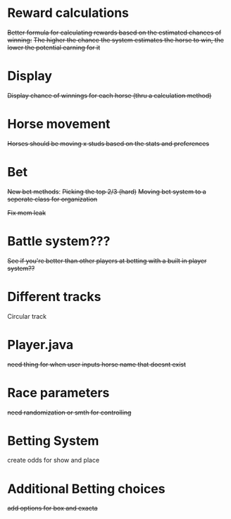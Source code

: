 # Reward calculations
~~Better formula for calculating rewards based on the estimated chances of winning:~~
    ~~The higher the chance the system estimates the horse to win, the lower the potential earning for it~~

# Display
~~Display chance of winnings for each horse (thru a calculation method)~~

# Horse movement
~~Horses should be moving x studs based on the stats and preferences~~

# Bet
~~New bet methods~~:
    ~~Picking the top 2/3 (hard)~~
~~Moving bet system to a seperate class for organization~~

~~Fix mem leak~~

# Battle system???
~~See if you're better than other players at betting with a built in player system??~~

# Different tracks
Circular track

# Player.java
~~need thing for when user inputs horse name that doesnt exist~~

# Race parameters
~~need randomization or smth for controlling~~

# Betting System
create odds for show and place

# Additional Betting choices
~~add options for box and exacta~~